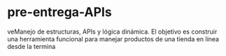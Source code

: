 # pre-entrega-APIs
veManejo de estructuras, APIs y lógica dinámica. El objetivo es construir una herramienta funcional para manejar productos de una tienda en línea desde la termina
